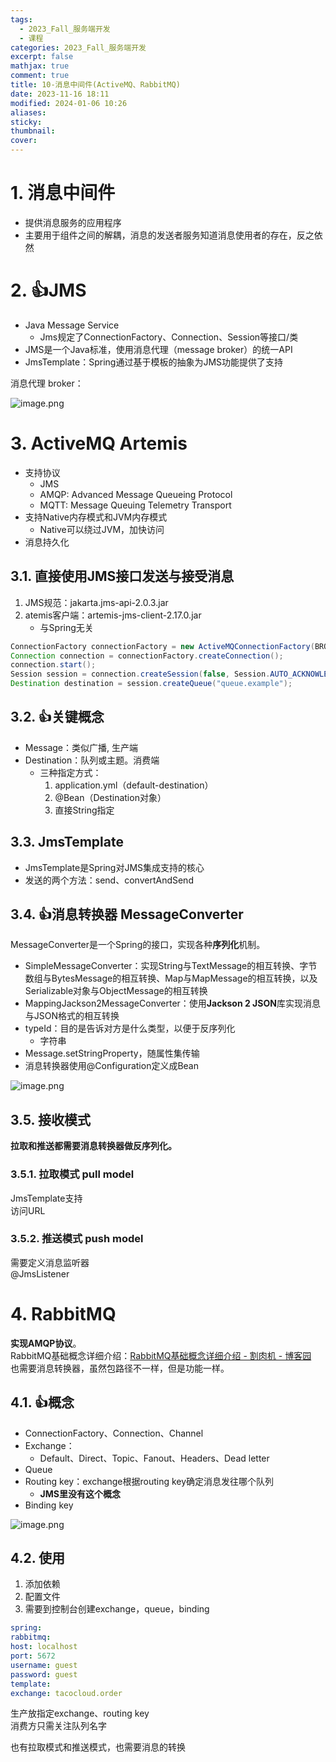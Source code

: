 ```yaml
---
tags:
  - 2023_Fall_服务端开发
  - 课程
categories: 2023_Fall_服务端开发
excerpt: false
mathjax: true
comment: true
title: 10-消息中间件(ActiveMQ、RabbitMQ)
date: 2023-11-16 18:11
modified: 2024-01-06 10:26
aliases: 
sticky: 
thumbnail: 
cover:
---
```


# 1. 消息中间件

- 提供消息服务的应用程序
- 主要用于组件之间的解耦，消息的发送者服务知道消息使用者的存在，反之依然

# 2. 👍JMS

- Java Message Service
	- Jms规定了ConnectionFactory、Connection、Session等接口/类
- JMS是一个Java标准，使用消息代理（message broker）的统一API
- JmsTemplate：Spring通过基于模板的抽象为JMS功能提供了支持

消息代理 broker：

![image.png](https://chillcharlie-img.oss-cn-hangzhou.aliyuncs.com/image%2F2023%2F11%2F16%2F18-53-01-0b10509f214aed7690a292bddcc3240f-20231116185259-10be9f.png)

# 3. ActiveMQ Artemis

- 支持协议
	- JMS
	- AMQP: Advanced Message Queueing Protocol
	- MQTT: Message Queuing Telemetry Transport
- 支持Native内存模式和JVM内存模式
	- Native可以绕过JVM，加快访问
- 消息持久化

## 3.1. 直接使用JMS接口发送与接受消息

1. JMS规范：jakarta.jms-api-2.0.3.jar
2. atemis客户端：artemis-jms-client-2.17.0.jar
	- 与Spring无关

```java
ConnectionFactory connectionFactory = new ActiveMQConnectionFactory(BROKER_URL, USERNAME, PASSWORD);
Connection connection = connectionFactory.createConnection();
connection.start();
Session session = connection.createSession(false, Session.AUTO_ACKNOWLEDGE);
Destination destination = session.createQueue("queue.example");
```

## 3.2. 👍关键概念

- Message：类似广播, 生产端
- Destination：队列或主题。消费端
	- 三种指定方式：
		1. application.yml（default-destination）
		2. @Bean（Destination对象）
		3. 直接String指定

## 3.3. JmsTemplate

- JmsTemplate是Spring对JMS集成支持的核心
- 发送的两个方法：send、convertAndSend

## 3.4. 👍消息转换器 MessageConverter

MessageConverter是一个Spring的接口，实现各种**序列化**机制。

- SimpleMessageConverter：实现String与TextMessage的相互转换、字节数组与BytesMessage的相互转换、Map与MapMessage的相互转换，以及Serializable对象与ObjectMessage的相互转换
- MappingJackson2MessageConverter：使用**Jackson 2 JSON**库实现消息与JSON格式的相互转换
- typeId：目的是告诉对方是什么类型，以便于反序列化
	- 字符串
- Message.setStringProperty，随属性集传输
- 消息转换器使用@Configuration定义成Bean

![image.png](https://chillcharlie-img.oss-cn-hangzhou.aliyuncs.com/image%2F2023%2F12%2F31%2F17-02-28-148a7c245eb17542de98c2c91efe9929-20231231170228-794f8b.png)

## 3.5. 接收模式

**拉取和推送都需要消息转换器做反序列化。**

### 3.5.1. 拉取模式 pull model

JmsTemplate支持  
访问URL

### 3.5.2. 推送模式 push model

需要定义消息监听器  
@JmsListener

# 4. RabbitMQ

**实现AMQP协议**。  
RabbitMQ基础概念详细介绍：[RabbitMQ基础概念详细介绍 - 割肉机 - 博客园](https://www.cnblogs.com/williamjie/p/9481774.html)  
也需要消息转换器，虽然包路径不一样，但是功能一样。

## 4.1. 👍概念

- ConnectionFactory、Connection、Channel
- Exchange：
	- Default、Direct、Topic、Fanout、Headers、Dead letter
- Queue
- Routing key：exchange根据routing key确定消息发往哪个队列
	- **JMS里没有这个概念**
- Binding key

![image.png](https://chillcharlie-img.oss-cn-hangzhou.aliyuncs.com/image%2F2023%2F11%2F16%2F20-31-55-d57a847ec3e2d2ed48f59f6b49ec2e0c-20231116203155-0bdbb4.png)

## 4.2. 使用

1. 添加依赖
2. 配置文件
3. 需要到控制台创建exchange，queue，binding

```yaml
spring:
rabbitmq:
host: localhost
port: 5672
username: guest
password: guest
template:
exchange: tacocloud.order
```

生产放指定exchange、routing key  
消费方只需关注队列名字

也有拉取模式和推送模式，也需要消息的转换